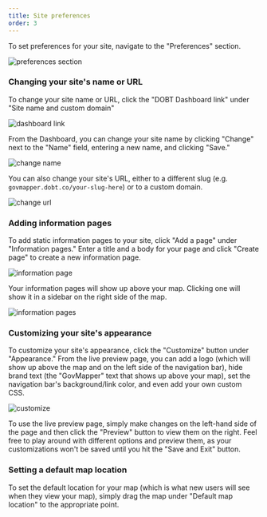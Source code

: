 ```yaml
---
title: Site preferences
order: 3
---
```


To set preferences for your site, navigate to the "Preferences" section.

![preferences section](../images/preferences_section.png)

### Changing your site's name or URL

To change your site name or URL, click the "DOBT Dashboard link" under "Site name and custom domain"

![dashboard link](../images/dashboard_link.png)

From the Dashboard, you can change your site name by clicking "Change" next to the "Name" field, entering a new name, and clicking "Save."

![change name](../images/change_name.png)

You can also change your site's URL, either to a different slug (e.g. `govmapper.dobt.co/your-slug-here`) or to a custom domain.

![change url](../images/change_url.png)

### Adding information pages

To add static information pages to your site, click "Add a page" under "Information pages." Enter a title and a body for your page and click "Create page" to create a new information page.

![information page](../images/information_page.png)

Your information pages will show up above your map. Clicking one will show it in a sidebar on the right side of the map.

![information pages](../images/information_pages.png)

### Customizing your site's appearance

To customize your site's appearance, click the "Customize" button under "Appearance." From the live preview page, you can add a logo (which will show up above the map and on the left side of the navigation bar), hide brand text (the "GovMapper" text that shows up above your map), set the navigation bar's background/link color, and even add your own custom CSS.

![customize](../images/customize.png)

To use the live preview page, simply make changes on the left-hand side of the page and then click the "Preview" button to view them on the right. Feel free to play around with different options and preview them, as your customizations won't be saved until you hit the "Save and Exit" button.

### Setting a default map location

To set the default location for your map (which is what new users will see when they view your map), simply drag the map under "Default map location" to the appropriate point.


